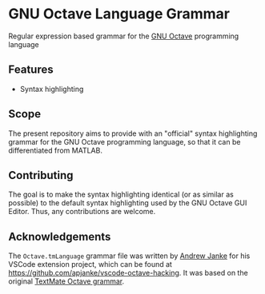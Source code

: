 # GNU Octave Language Grammar

Regular expression based grammar for the [GNU Octave](https://octave.org/) programming language

## Features

* Syntax highlighting

## Scope

The present repository aims to provide with an "official" syntax highlighting grammar for the GNU Octave programming language, so that it can be differentiated from MATLAB.

## Contributing

The goal is to make the syntax highlighting identical (or as similar as possible) to the default syntax highlighting used by the GNU Octave GUI Editor. Thus, any contributions are welcome. 

## Acknowledgements

The `Octave.tmLanguage` grammar file was written by [Andrew Janke](https://apjanke.net) for his VSCode extension project, which can be found at <https://github.com/apjanke/vscode-octave-hacking>. It was based on the original [TextMate Octave grammar](https://github.com/textmate/matlab.tmbundle/blob/2cdc1f841443e4bc8b94f42f5e86431b31e04387/Syntaxes/Octave.tmLanguage).

